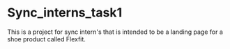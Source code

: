 # Sync_interns_task1
This is a project for sync intern's that is intended to be a landing page for a shoe product called Flexfit. 
